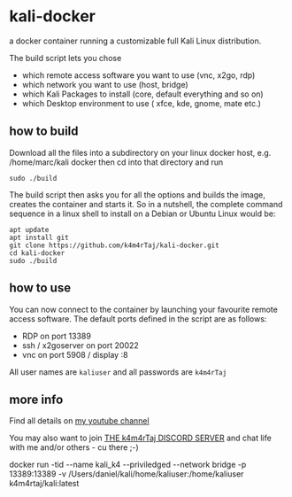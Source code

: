# kali-docker

a docker container running a customizable full Kali Linux distribution.

The build script lets you chose

- which remote access software you want to use (vnc, x2go, rdp)
- which network you want to use  (host, bridge)
- which Kali Packages to install (core, default everything and so on)
- which Desktop environment to use ( xfce, kde, gnome, mate etc.)

## how to build

Download all the files into a subdirectory on your linux docker host, e.g. /home/marc/kali docker
then cd into that directory and run

    sudo ./build

The build script then asks you for all the options and builds the image, creates the container
and starts it. So in a nutshell, the complete command sequence in a linux shell to install on a Debian or Ubuntu Linux would be:

    apt update
    apt install git
    git clone https://github.com/k4m4rTaj/kali-docker.git
    cd kali-docker
    sudo ./build

## how to use

You can now connect to the container by launching your favourite remote access software. The default ports defined in the script are as follows:

- RDP on port 13389
- ssh / x2goserver on port 20022
- vnc on port 5908 / display :8

All user names are `kaliuser` and all passwords are `k4m4rTaj`

## more info

Find all details on [my youtube channel](https://www.youtube.com/k4m4rTaj)

You may also want to join [THE k4m4rTaj DISCORD SERVER](https://discord.com/invite/DXnfBUG) and chat life with me and/or others - cu there ;-)

docker run -tid --name kali_k4 --priviledged --network bridge -p 13389:13389 -v /Users/daniel/kali/home/kaliuser:/home/kaliuser k4m4rtaj/kali:latest

